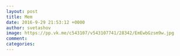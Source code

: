 ```yaml
--- 
layout: post 
title: Mem 
date: 2016-9-29 21:53:12 +0000 
author: svetashov 
image: https://pp.vk.me/c543107/v543107741/28342/EmEwbGzsm9w.jpg
comment: 
categories: 
---
```

